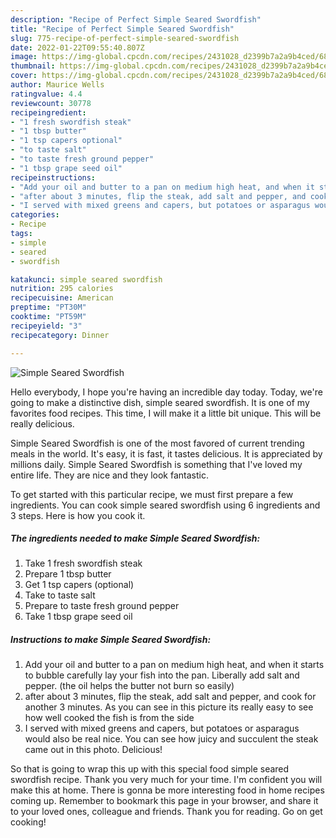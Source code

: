 ```yaml
---
description: "Recipe of Perfect Simple Seared Swordfish"
title: "Recipe of Perfect Simple Seared Swordfish"
slug: 775-recipe-of-perfect-simple-seared-swordfish
date: 2022-01-22T09:55:40.807Z
image: https://img-global.cpcdn.com/recipes/2431028_d2399b7a2a9b4ced/680x482cq70/simple-seared-swordfish-recipe-main-photo.jpg
thumbnail: https://img-global.cpcdn.com/recipes/2431028_d2399b7a2a9b4ced/680x482cq70/simple-seared-swordfish-recipe-main-photo.jpg
cover: https://img-global.cpcdn.com/recipes/2431028_d2399b7a2a9b4ced/680x482cq70/simple-seared-swordfish-recipe-main-photo.jpg
author: Maurice Wells
ratingvalue: 4.4
reviewcount: 30778
recipeingredient:
- "1 fresh swordfish steak"
- "1 tbsp butter"
- "1 tsp capers optional"
- "to taste salt"
- "to taste fresh ground pepper"
- "1 tbsp grape seed oil"
recipeinstructions:
- "Add your oil and butter to a pan on medium high heat, and when it starts to bubble carefully lay your fish into the pan. Liberally add salt and pepper. (the oil helps the butter not burn so easily)"
- "after about 3 minutes, flip the steak, add salt and pepper, and cook for another 3 minutes. As you can see in this picture its really easy to see how well cooked the fish is from the side"
- "I served with mixed greens and capers, but potatoes or asparagus would also be real nice. You can see how juicy and succulent the steak came out in this photo. Delicious!"
categories:
- Recipe
tags:
- simple
- seared
- swordfish

katakunci: simple seared swordfish 
nutrition: 295 calories
recipecuisine: American
preptime: "PT30M"
cooktime: "PT59M"
recipeyield: "3"
recipecategory: Dinner

---
```



![Simple Seared Swordfish](https://img-global.cpcdn.com/recipes/2431028_d2399b7a2a9b4ced/680x482cq70/simple-seared-swordfish-recipe-main-photo.jpg)

Hello everybody, I hope you're having an incredible day today. Today, we're going to make a distinctive dish, simple seared swordfish. It is one of my favorites food recipes. This time, I will make it a little bit unique. This will be really delicious.

Simple Seared Swordfish is one of the most favored of current trending meals in the world. It's easy, it is fast, it tastes delicious. It is appreciated by millions daily. Simple Seared Swordfish is something that I've loved my entire life. They are nice and they look fantastic.




To get started with this particular recipe, we must first prepare a few ingredients. You can cook simple seared swordfish using 6 ingredients and 3 steps. Here is how you cook it.

<!--inarticleads1-->

##### The ingredients needed to make Simple Seared Swordfish:

1. Take 1 fresh swordfish steak
1. Prepare 1 tbsp butter
1. Get 1 tsp capers (optional)
1. Take to taste salt
1. Prepare to taste fresh ground pepper
1. Take 1 tbsp grape seed oil




<!--inarticleads2-->

##### Instructions to make Simple Seared Swordfish:

1. Add your oil and butter to a pan on medium high heat, and when it starts to bubble carefully lay your fish into the pan. Liberally add salt and pepper. (the oil helps the butter not burn so easily)
1. after about 3 minutes, flip the steak, add salt and pepper, and cook for another 3 minutes. As you can see in this picture its really easy to see how well cooked the fish is from the side
1. I served with mixed greens and capers, but potatoes or asparagus would also be real nice. You can see how juicy and succulent the steak came out in this photo. Delicious!




So that is going to wrap this up with this special food simple seared swordfish recipe. Thank you very much for your time. I'm confident you will make this at home. There is gonna be more interesting food in home recipes coming up. Remember to bookmark this page in your browser, and share it to your loved ones, colleague and friends. Thank you for reading. Go on get cooking!
